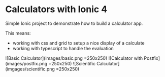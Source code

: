 # Calculators with Ionic 4

Simple Ionic project to demonstrate how to build a calculator app.

This means:
- working with css and grid to setup a nice display of a calculate
- working with typescript to handle the evaluation 


![Basic Calculator](images/basic.png =250x250)
![Calculator with Postfix](images/postfix.png =250x250)
![Scientific Calculator](imgages/scientific.png =250x250)

